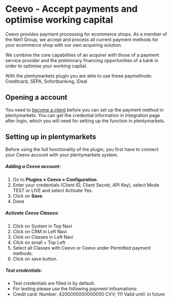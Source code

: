 # Ceevo - Accept payments and optimise working capital 

Ceevo provides payment processing for ecommerce shops.
As a member of the Net1 Group, we accept and process all current payment methods for your ecommerce shop with our own acquiring solution.

We combine the core capabilities of an acquirer with those of a payment service provider and the preliminary financing opportunities of a bank in order to optimise your working capital.

With the plentymarkets plugin you are able to use these paymethods: Creditcard, SEPA, Sofortbanking, iDeal

## Opening a account

You need to [become a client](https://dashboard.ceevo.com/signup) before you can set up the payment method in plentymarkets. You can get the credential information in Integration page after login, which you will need for setting up the function in plentymarkets.

## Setting up in plentymarkets

Before using the full functionality of the plugin, you first have to connect your Ceevo account with your plentymarkets system.

##### Adding a Ceevo account:   
1. Go to **Plugins&nbsp;» Ceevo&nbsp;» Configuration**. 
2. Enter your credentials (Client ID, Client Secret, API Key), select Mode TEST or LIVE and select Activate Yes.
3. Click on **Save**.
4. Done

##### Activate Ceevo Classes:
1. Click on System in Top Navi
2. Click on CRM in Left Navi
3. Click on Classes in Left Navi
4. Click on small + Top Left
5. Select all Classes with Ceevo or Ceevo under Permitted payment methods.
6. Click on save button.

##### Test credentials:

- Test credentials are filled in by default.
- For testing please use the following payment infosmations:
- Credit card: Number: 4200000000000000 CVV; 111 Valid until: in future